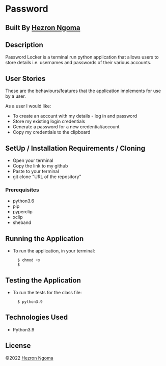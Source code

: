 # Password

## Built By [Hezron Ngoma](https://github.com/KialoHezz)

## Description
Password Locker is a terminal run python application that allows users to store details i.e. usernames and passwords of their various accounts.

## User Stories
These are the behaviours/features that the application implements for use by a user.

As a user I would like:
* To create an account with my details - log in and password
* Store my existing login credentials
* Generate a password for a new credential/account
* Copy my credentials to the clipboard

## SetUp / Installation Requirements / Cloning
* Open your terminal
* Copy the link to my github
* Paste to your terminal
* git clone "URL of the repository"

### Prerequisites
* python3.6
* pip
* pyperclip
* xclip
* sheband


## Running the Application
* To run the application, in your terminal:

        $ chmod +x 
        $ 
        
## Testing the Application
* To run the tests for the class file:

        $ python3.9 
        
## Technologies Used
* Python3.9

## License
&copy;2022 [Hezron Ngoma](https://github.com/KialoHezz)

